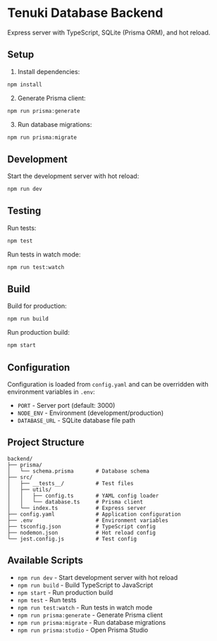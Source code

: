 # Tenuki Database Backend

Express server with TypeScript, SQLite (Prisma ORM), and hot reload.

## Setup

1. Install dependencies:

```bash
npm install
```

2. Generate Prisma client:

```bash
npm run prisma:generate
```

3. Run database migrations:

```bash
npm run prisma:migrate
```

## Development

Start the development server with hot reload:

```bash
npm run dev
```

## Testing

Run tests:

```bash
npm test
```

Run tests in watch mode:

```bash
npm run test:watch
```

## Build

Build for production:

```bash
npm run build
```

Run production build:

```bash
npm start
```

## Configuration

Configuration is loaded from `config.yaml` and can be overridden with environment variables in `.env`:

- `PORT` - Server port (default: 3000)
- `NODE_ENV` - Environment (development/production)
- `DATABASE_URL` - SQLite database file path

## Project Structure

```
backend/
├── prisma/
│   └── schema.prisma       # Database schema
├── src/
│   ├── __tests__/          # Test files
│   ├── utils/
│   │   ├── config.ts       # YAML config loader
│   │   └── database.ts     # Prisma client
│   └── index.ts            # Express server
├── config.yaml             # Application configuration
├── .env                    # Environment variables
├── tsconfig.json           # TypeScript config
├── nodemon.json            # Hot reload config
└── jest.config.js          # Test config
```

## Available Scripts

- `npm run dev` - Start development server with hot reload
- `npm run build` - Build TypeScript to JavaScript
- `npm start` - Run production build
- `npm test` - Run tests
- `npm run test:watch` - Run tests in watch mode
- `npm run prisma:generate` - Generate Prisma client
- `npm run prisma:migrate` - Run database migrations
- `npm run prisma:studio` - Open Prisma Studio
